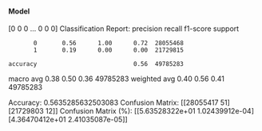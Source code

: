 #### Model
[0 0 0 ... 0 0 0]
Classification Report:
              precision    recall  f1-score   support

           0       0.56      1.00      0.72  28055468
           1       0.19      0.00      0.00  21729815

    accuracy                           0.56  49785283
   macro avg       0.38      0.50      0.36  49785283
weighted avg       0.40      0.56      0.41  49785283

Accuracy: 0.5635285632503083
Confusion Matrix:
[[28055417       51]
 [21729803       12]]
Confusion Matrix (%):
[[5.63528322e+01 1.02439912e-04]
 [4.36470412e+01 2.41035087e-05]]
